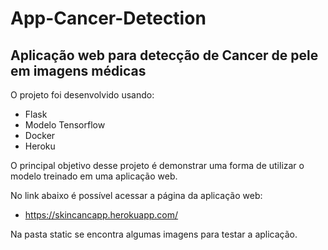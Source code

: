 # App-Cancer-Detection

## Aplicação web para detecção de Cancer de pele em imagens médicas

O projeto foi desenvolvido usando:

- Flask
- Modelo Tensorflow
- Docker
- Heroku

O principal objetivo desse projeto é demonstrar uma forma de utilizar o modelo treinado em uma aplicação web.

No link abaixo é possível acessar a página da aplicação web:

- https://skincancapp.herokuapp.com/

Na pasta static se encontra algumas imagens para testar a aplicação.

